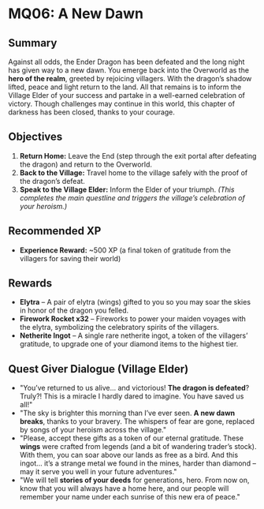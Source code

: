 # MQ06: A New Dawn

## Summary

Against all odds, the Ender Dragon has been defeated and the long night has given way to a new dawn. You emerge back into the Overworld as the **hero of the realm**, greeted by rejoicing villagers. With the dragon’s shadow lifted, peace and light return to the land. All that remains is to inform the Village Elder of your success and partake in a well-earned celebration of victory. Though challenges may continue in this world, this chapter of darkness has been closed, thanks to your courage.

## Objectives

1. **Return Home:** Leave the End (step through the exit portal after defeating the dragon) and return to the Overworld.
2. **Back to the Village:** Travel home to the village safely with the proof of the dragon’s defeat.
3. **Speak to the Village Elder:** Inform the Elder of your triumph. _(This completes the main questline and triggers the village’s celebration of your heroism.)_

## Recommended XP

- **Experience Reward:** ~500 XP (a final token of gratitude from the villagers for saving their world)

## Rewards

- **Elytra** – A pair of elytra (wings) gifted to you so you may soar the skies in honor of the dragon you felled.
- **Firework Rocket x32** – Fireworks to power your maiden voyages with the elytra, symbolizing the celebratory spirits of the villagers.
- **Netherite Ingot** – A single rare netherite ingot, a token of the villagers’ gratitude, to upgrade one of your diamond items to the highest tier.

## Quest Giver Dialogue (Village Elder)

- "You’ve returned to us alive... and victorious! **The dragon is defeated**? Truly?! This is a miracle I hardly dared to imagine. You have saved us all!"
- "The sky is brighter this morning than I’ve ever seen. **A new dawn breaks**, thanks to your bravery. The whispers of fear are gone, replaced by songs of your heroism across the village."
- "Please, accept these gifts as a token of our eternal gratitude. These **wings** were crafted from legends (and a bit of wandering trader’s stock). With them, you can soar above our lands as free as a bird. And this ingot... it’s a strange metal we found in the mines, harder than diamond – may it serve you well in your future adventures."
- "We will tell **stories of your deeds** for generations, hero. From now on, know that you will always have a home here, and our people will remember your name under each sunrise of this new era of peace."
